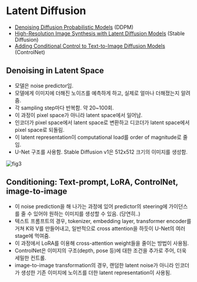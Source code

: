 # Latent Diffusion 
- [Denoising Diffusion Probabilistic Models](https://arxiv.org/pdf/2006.11239) (DDPM)
- [High-Resolution Image Synthesis with Latent Diffusion Models](https://arxiv.org/pdf/2112.10752) (Stable Diffusion)
- [Adding Conditional Control to Text-to-Image Diffusion Models](https://arxiv.org/pdf/2302.05543) (ControlNet)

## Denoising in Latent Space
- 모델은 noise predictor임.
- 모델에게 이미지에 더해진 노이즈를 예측하게 하고, 실제로 얼마나 더해졌는지 알려줌.
- 각 sampling step마다 반복함. 약 20~100회.
- 이 과정이 pixel space가 아니라 latent space에서 일어남.
- 인코더가 pixel space에서 latent space로 변환하고 디코더가 latent space에서 pixel space로 되돌림.
- 이 latent representation이 computational load를 order of magnitude로 줄임.
- U-Net 구조를 사용함. Stable Diffusion v1은 512x512 크기의 이미지를 생성함. 

![fig3](https://github.com/user-attachments/assets/d9780620-8214-45d0-b4ef-c3af8025ebec)

## Conditioning: Text-prompt, LoRA, ControlNet, image-to-image
- 이 noise prediction을 해 나가는 과정에 있어 predictor의 steering에 가이던스를 줄 수 있어야 원하는 이미지를 생성할 수 있음. (당연히..)
- 텍스트 프롬프트의 경우, tokenizer, embedding layer, transformer encoder를 거쳐 K와 V를 만들어내고, 일반적으로 cross attention을 하듯이 U-Net의 여러 stage에 먹여줌.
- 이 과정에서 LoRA를 이용해 cross-attention weight들을 줄이는 방법이 사용됨.
- ControlNet은 이미지의 구조(depth, pose 등)에 대한 조건을 추가로 주어, 더욱 세밀한 컨트롤.
- image-to-image transformation의 경우, 랜덤한 latent noise가 아니라 인코더가 생성한 기존 이미지에 노이즈를 더한 latent representation이 사용됨. 
